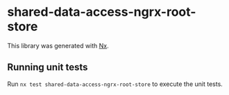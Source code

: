 # shared-data-access-ngrx-root-store

This library was generated with [Nx](https://nx.dev).

## Running unit tests

Run `nx test shared-data-access-ngrx-root-store` to execute the unit tests.
